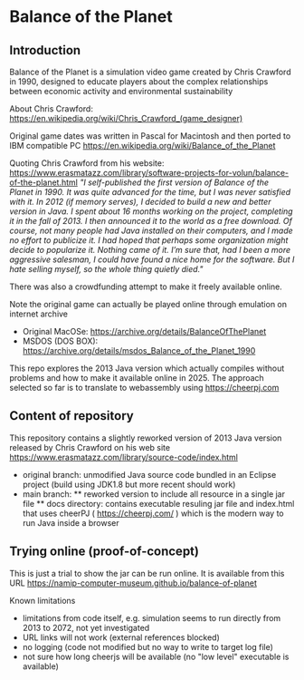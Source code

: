 # Balance of the Planet

## Introduction

Balance of the Planet is a simulation video game created by Chris Crawford in 1990, 
designed to educate players about the complex relationships between economic activity and environmental sustainability

About Chris Crawford: https://en.wikipedia.org/wiki/Chris_Crawford_(game_designer)

Original game dates was written in Pascal for Macintosh and then ported to IBM compatible PC
https://en.wikipedia.org/wiki/Balance_of_the_Planet

Quoting Chris Crawford from his website: https://www.erasmatazz.com/library/software-projects-for-volun/balance-of-the-planet.html
*"I self-published the first version of Balance of the Planet in 1990. It was quite advanced for the time, 
but I was never satisfied with it. In 2012 (if memory serves), I decided to build a new and better version in Java. 
I spent about 16 months working on the project, completing it in the fall of 2013. 
I then announced it to the world as a free download. Of course, not many people had Java installed on their computers, 
and I made no effort to publicize it. I had hoped that perhaps some organization might decide to popularize it. 
Nothing came of it. I’m sure that, had I been a more aggressive salesman, I could have found a nice home for the software. 
But I hate selling myself, so the whole thing quietly died."*

There was also a crowdfunding attempt to make it freely available online.

Note the original game can actually be played online through emulation on internet archive
* Original MacOSe: https://archive.org/details/BalanceOfThePlanet
* MSDOS (DOS BOX): https://archive.org/details/msdos_Balance_of_the_Planet_1990

This repo explores the 2013 Java version which actually compiles without problems and how to make it available online in 2025.
The approach selected so far is to translate to webassembly using https://cheerpj.com

## Content of repository

This repository contains a slightly reworked version of 2013 Java version released by Chris Crawford on his web site 
https://www.erasmatazz.com/library/source-code/index.html

* original branch: unmodified Java source code bundled in an Eclipse project (build using JDK1.8 but more recent should work)
* main branch: 
** reworked version to include all resource in a single jar file
** docs directory: contains executable resuling jar file and index.html that uses cheerPJ ( https://cheerpj.com/ ) which is the modern way to run Java inside a browser

## Trying online (proof-of-concept)

This is just a trial to show the jar can be run online. It is available from this URL
https://namip-computer-museum.github.io/balance-of-planet

Known limitations
* limitations from code itself, e.g. simulation seems to run directly from 2013 to 2072, not yet investigated
* URL links will not work (external references blocked)
* no logging (code not modified but no way to write to target log file)
* not sure how long cheerjs will be available (no "low level" executable is available)
